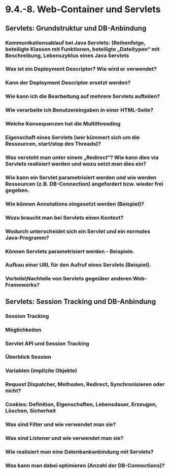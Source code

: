 # 9.4.-8. Web-Container und Servlets

## Servlets: Grundstruktur und DB-Anbindung

### Kommunikationsablauf bei Java Servlets: (Reihenfolge, beteiligte Klassen mit Funktionen, beteiligte „Dateitypen“ mit Beschreibung, Lebenszyklus eines Java Servlets

### Was ist ein Deployment Descriptor? Wie wird er verwendet?

### Kann der Deployment Descriptor ersetzt werden?

### Wie kann ich die Bearbeitung auf mehrere Servlets aufteilen?

### Wie verarbeite ich Benutzereingaben in einer HTML-Seite?

### Welche Konsequenzen hat die Multithreading

### Eigenschaft eines Servlets (wer kümmert sich um die Ressourcen, start/stop des Threads)?

### Was versteht man unter einem „Redirect“? Wie kann dies via Servlets realisiert werden und wozu setzt man dies ein?

### Wie kann ein Servlet parametrisiert werden und wie werden Ressourcen (z.B. DB-Connection) angefordert bzw. wieder frei gegeben.

### Wie können Annotations eingesetzt werden (Beispiel)?

### Wozu braucht man bei Servlets einen Kontext?

### Wodurch unterscheidet sich ein Servlet und ein normales Java-Programm?

### Können Servlets parametrisiert werden - Beispiele.

### Aufbau einer URL für den Aufruf eines Servlets (Beispiel).

### Vorteile\Nachteile von Servlets gegeüber anderen Web-Frameworks?


## Servlets: Session Tracking und DB-Anbindung

### Session Tracking

### Möglichkeiten

### Servlet API und Session Tracking

### Überblick Session

### Variablen (implizite Objekte)

### Request Dispatcher, Methoden, Redirect, Synchronisieren oder nicht?

### Cookies: Definition, Eigenschaften, Lebensdauer, Erzeugen, Löschen, Sicherheit

### Was sind Filter und wie verwendet man sie?

### Was sind Listener und wie verwendet man sie?

### Wie realisiert man eine Datenbankanbindung mit Servlets?

### Was kann man dabei optimieren (Anzahl der DB-Connections)?

